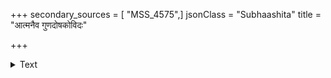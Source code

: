 +++
secondary_sources = [ "MSS_4575",]
jsonClass = "Subhaashita"
title = "आत्मनैव गुणदोषकोविदः"

+++

<details><summary>Text</summary>

आत्मनैव गुणदोषकोविदः किं न वेत्सि करणीयवस्तुषु।  
यत्तथापि न गुरून् न पृच्छसि त्वं क्रमोऽयमिति तत्र कारणम्॥
</details>
